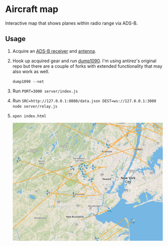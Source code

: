 # Aircraft map

Interactive map that shows planes within radio range via ADS-B.

## Usage

1. Acquire an [ADS-B receiver][adsb] and [antenna][antenna].

1. Hook up acquired gear and run [dump1090][dump1090]. I'm using antirez's original
   repo but there are a couple of forks with extended functionality that may
   also work as well.

   `dump1090 --net`

1. Run `PORT=3000 server/index.js`

1. Run `SRC=http://127.0.0.1:8080/data.json DEST=ws://127.0.0.1:3000 node server/relay.js`

1. `open index.html`

    ![](media/planes.png)

[adsb]: https://www.amazon.com/FlightAware-Pro-Stick-ADS-B-Receiver/dp/B01D1ZAP3C
[antenna]: https://www.amazon.com/1090Mhz-Antenna-Connector-2-5dbi-Adapter/dp/B013S8B234
[dump1090]: https://github.com/antirez/dump1090
